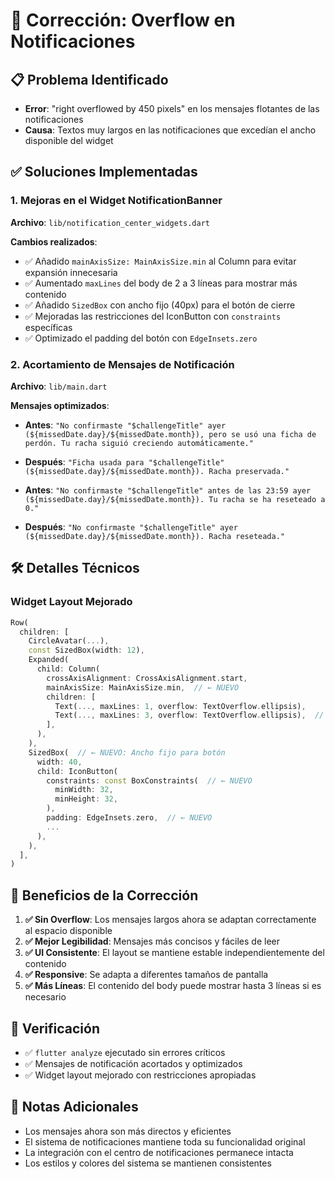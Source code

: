 # 🔧 Corrección: Overflow en Notificaciones

## 📋 Problema Identificado
- **Error**: "right overflowed by 450 pixels" en los mensajes flotantes de las notificaciones
- **Causa**: Textos muy largos en las notificaciones que excedían el ancho disponible del widget

## ✅ Soluciones Implementadas

### 1. **Mejoras en el Widget NotificationBanner**
**Archivo**: `lib/notification_center_widgets.dart`

**Cambios realizados**:
- ✅ Añadido `mainAxisSize: MainAxisSize.min` al Column para evitar expansión innecesaria
- ✅ Aumentado `maxLines` del body de 2 a 3 líneas para mostrar más contenido
- ✅ Añadido `SizedBox` con ancho fijo (40px) para el botón de cierre
- ✅ Mejoradas las restricciones del IconButton con `constraints` específicas
- ✅ Optimizado el padding del botón con `EdgeInsets.zero`

### 2. **Acortamiento de Mensajes de Notificación**
**Archivo**: `lib/main.dart`

**Mensajes optimizados**:
- **Antes**: `"No confirmaste "$challengeTitle" ayer (${missedDate.day}/${missedDate.month}), pero se usó una ficha de perdón. Tu racha siguió creciendo automáticamente."`
- **Después**: `"Ficha usada para "$challengeTitle" (${missedDate.day}/${missedDate.month}). Racha preservada."`

- **Antes**: `"No confirmaste "$challengeTitle" antes de las 23:59 ayer (${missedDate.day}/${missedDate.month}). Tu racha se ha reseteado a 0."`
- **Después**: `"No confirmaste "$challengeTitle" ayer (${missedDate.day}/${missedDate.month}). Racha reseteada."`

## 🛠️ Detalles Técnicos

### Widget Layout Mejorado
```dart
Row(
  children: [
    CircleAvatar(...),
    const SizedBox(width: 12),
    Expanded(
      child: Column(
        crossAxisAlignment: CrossAxisAlignment.start,
        mainAxisSize: MainAxisSize.min,  // ← NUEVO
        children: [
          Text(..., maxLines: 1, overflow: TextOverflow.ellipsis),
          Text(..., maxLines: 3, overflow: TextOverflow.ellipsis),  // ← AUMENTADO
        ],
      ),
    ),
    SizedBox(  // ← NUEVO: Ancho fijo para botón
      width: 40,
      child: IconButton(
        constraints: const BoxConstraints(  // ← NUEVO
          minWidth: 32,
          minHeight: 32,
        ),
        padding: EdgeInsets.zero,  // ← NUEVO
        ...
      ),
    ),
  ],
)
```

## 🎯 Beneficios de la Corrección

1. **✅ Sin Overflow**: Los mensajes largos ahora se adaptan correctamente al espacio disponible
2. **✅ Mejor Legibilidad**: Mensajes más concisos y fáciles de leer
3. **✅ UI Consistente**: El layout se mantiene estable independientemente del contenido
4. **✅ Responsive**: Se adapta a diferentes tamaños de pantalla
5. **✅ Más Líneas**: El contenido del body puede mostrar hasta 3 líneas si es necesario

## 🧪 Verificación
- ✅ `flutter analyze` ejecutado sin errores críticos
- ✅ Mensajes de notificación acortados y optimizados
- ✅ Widget layout mejorado con restricciones apropiadas

## 📝 Notas Adicionales
- Los mensajes ahora son más directos y eficientes
- El sistema de notificaciones mantiene toda su funcionalidad original
- La integración con el centro de notificaciones permanece intacta
- Los estilos y colores del sistema se mantienen consistentes
